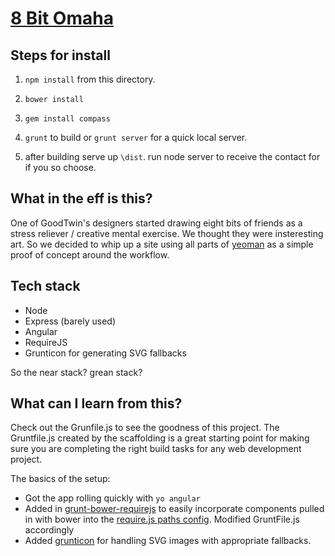 # [8 Bit Omaha](http://8bitomaha.com)

## Steps for install

1. ```npm install``` from this directory.

2. ```bower install```

3. ```gem install compass```

3. ```grunt``` to build or ```grunt server``` for a quick local server.

4. after building serve up ```\dist```. run node server to receive the contact for if you so choose.


## What in the eff is this?

One of GoodTwin's designers started drawing eight bits of friends as a stress reliever / creative mental exercise. We thought they were insteresting art. So we decided to whip up a site using all parts of [yeoman](http://yeoman.io/) as a simple proof of concept around the workflow.

## Tech stack

* Node
* Express (barely used)
* Angular
* RequireJS
* Grunticon for generating SVG fallbacks

So the near stack? grean stack?

## What can I learn from this?

Check out the Grunfile.js to see the goodness of this project. The Gruntfile.js created by the scaffolding is a great starting point for making sure you are completing the right build tasks for any web development project.

The basics of the setup:

* Got the app rolling quickly with ```yo angular```
* Added in [grunt-bower-requirejs](https://github.com/yeoman/grunt-bower-requirejs) to easily incorporate components pulled in with bower into the [require.js paths config](http://requirejs.org/docs/api.html#config). Modified GruntFile.js accordingly
* Added [grunticon](https://github.com/filamentgroup/grunticon) for handling SVG images with appropriate fallbacks.

